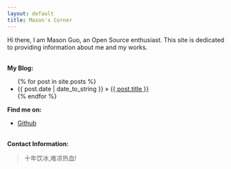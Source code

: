 ```yaml
---
layout: default
title: Mason's Corner
---
```


Hi there, I am Mason Guo, an Open Source enthusiast. This site is dedicated to providing information about me and my works.

<p><br /><b>My Blog:</b></p>
  <ul class="posts">
    {% for post in site.posts %}
      <li><span>{{ post.date | date_to_string }}</span> &raquo; <a href="{{ post.url }}">{{ post.title }}</a></li>
    {% endfor %}
  </ul>

<p><b>Find me on:</b></p>

<ul>
  <li><a href="http://github.com/Mason-Guo/">Github</a></li>
</ul>
<p><br /><b>Contact Information:</b></p>
<blockquote>
十年饮冰,难凉热血!
</blockquote>